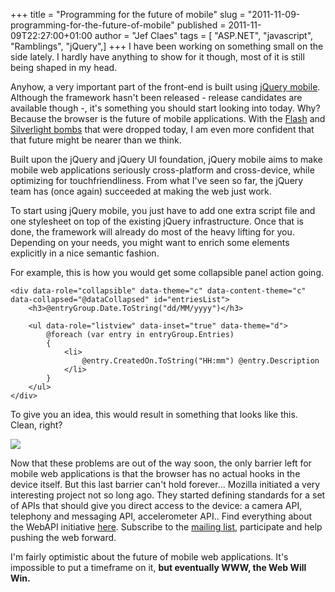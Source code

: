+++
title = "Programming for the future of mobile"
slug = "2011-11-09-programming-for-the-future-of-mobile"
published = 2011-11-09T22:27:00+01:00
author = "Jef Claes"
tags = [ "ASP.NET", "javascript", "Ramblings", "jQuery",]
+++
I have been working on something small on the side lately. I hardly have
anything to show for it though, most of it is still being shaped in my
head.  
  
Anyhow, a very important part of the front-end is built using [jQuery
mobile](http://jquerymobile.com/). Although the framework hasn't been
released - release candidates are available though -, it's something you
should start looking into today. Why? Because the browser is the future
of mobile applications. With the
[Flash](http://blogs.adobe.com/conversations/2011/11/flash-focus.html)
and [Silverlight
bombs](http://www.theverge.com/2011/11/9/2548975/microsoft-may-halt-development-work-on-silverlight-after-next-release)
that were dropped today, I am even more confident that that future might
be nearer than we think.  
  
Built upon the jQuery and jQuery UI foundation, jQuery mobile aims to
make mobile web applications seriously cross-platform and cross-device,
while optimizing for touchfriendliness. From what I've seen so far, the
jQuery team has (once again) succeeded at making the web just work.  

  

To start using jQuery mobile, you just have to add one extra script file
and one stylesheet on top of the existing jQuery infrastructure. Once
that is done, the framework will already do most of the heavy lifting
for you. Depending on your needs, you might want to enrich some elements
explicitly in a nice semantic fashion.  
  
For example, this is how you would get some collapsible panel action
going.  

    <div data-role="collapsible" data-theme="c" data-content-theme="c" data-collapsed="@dataCollapsed" id="entriesList">
        <h3>@entryGroup.Date.ToString("dd/MM/yyyy")</h3>                        
      
        <ul data-role="listview" data-inset="true" data-theme="d">        
            @foreach (var entry in entryGroup.Entries)
            {           
                <li>
                    @entry.CreatedOn.ToString("HH:mm") @entry.Description                     
                </li>         
            }
        </ul>
    </div>  

To give you an idea, this would result in something that looks like
this. Clean, right?  
  

[![](../images/thumbnails/2011-11-09-programming-for-the-future-of-mobile-jQueryMobile.PNG)](../images/2011-11-09-programming-for-the-future-of-mobile-jQueryMobile.PNG)

  
Now that these problems are out of the way soon, the only barrier left
for mobile web applications is that the browser has no actual hooks in
the device itself. But this last barrier can't hold forever... Mozilla
initiated a very interesting project not so long ago. They started
defining standards for a set of APIs that should give you direct access
to the device: a camera API, telephony and messaging API, accelerometer
API.. Find everything about the WebAPI initiative
[here](https://wiki.mozilla.org/WebAPI). Subscribe to the [mailing
list](https://lists.mozilla.org/listinfo/dev-webapi), participate and
help pushing the web forward.  
  
I'm fairly optimistic about the future of mobile web applications. It's
impossible to put a timeframe on it, **but eventually WWW, the Web Will
Win.**
